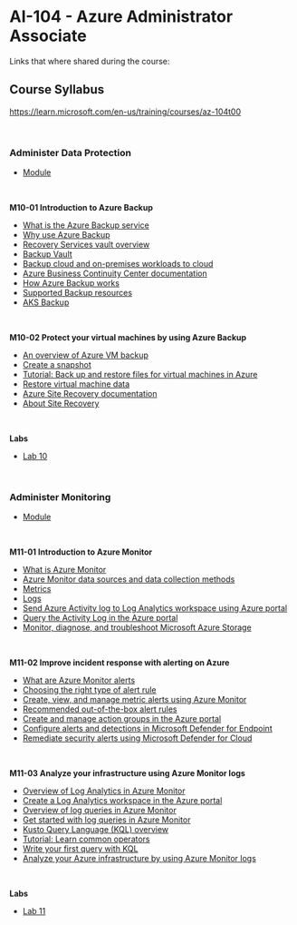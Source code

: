 # AI-104 - Azure Administrator Associate
Links that where shared during the course:

## Course Syllabus
https://learn.microsoft.com/en-us/training/courses/az-104t00

<br>

### Administer Data Protection
- [Module](https://learn.microsoft.com/en-gb/training/paths/az-104-monitor-backup-resources/)

<br>

<B>M10-01 Introduction to Azure Backup</B>
- [What is the Azure Backup service](https://learn.microsoft.com/azure/backup/backup-overview)
- [Why use Azure Backup](https://learn.microsoft.com/en-gb/azure/backup/backup-overview#why-use-azure-backup)
- [Recovery Services vault overview](https://learn.microsoft.com/en-us/azure/backup/backup-azure-recovery-services-vault-overview)
- [Backup Vault](https://learn.microsoft.com/en-us/azure/backup/backup-vault-overview)
- [Backup cloud and on-premises workloads to cloud](https://learn.microsoft.com/en-gb/azure/backup/guidance-best-practices)
- [Azure Business Continuity Center documentation](https://learn.microsoft.com/azure/business-continuity-center/business-continuity-center-overview)
- [How Azure Backup works](https://learn.microsoft.com/en-gb/training/modules/intro-to-azure-backup/3-how-azure-backup-works)
- [Supported Backup resources](https://learn.microsoft.com/en-us/azure/backup/backup-support-matrix)
- [AKS Backup](https://learn.microsoft.com/en-us/azure/backup/azure-kubernetes-service-backup-overview)


<br>

<B>M10-02 Protect your virtual machines by using Azure Backup</B>
- [An overview of Azure VM backup](https://learn.microsoft.com/azure/backup/backup-azure-vms-introduction)
- [Create a snapshot](https://learn.microsoft.com/azure/virtual-machines/windows/snapshot-copy-managed-disk)
- [Tutorial: Back up and restore files for virtual machines in Azure](https://learn.microsoft.com/azure/virtual-machines/windows/tutorial-backup-vms)
- [Restore virtual machine data](https://learn.microsoft.com/en-gb/training/modules/protect-virtual-machines-with-azure-backup/5-restore-virtual-machine-data)
- [Azure Site Recovery documentation](https://learn.microsoft.com/azure/site-recovery/)
- [About Site Recovery](https://learn.microsoft.com/en-us/azure/site-recovery/site-recovery-overview)

<br>

<B>Labs</B>
- [Lab 10](https://microsoftlearning.github.io/AZ-104-MicrosoftAzureAdministrator/Instructions/Labs/LAB_10-Implement_Data_Protection.html)


<br>

### Administer Monitoring
- [Module](https://learn.microsoft.com/en-gb/training/modules/configure-vnet-peering/)

<br>

<B>M11-01 Introduction to Azure Monitor</B>
- [What is Azure Monitor](https://learn.microsoft.com/azure/azure-monitor/overview)
- [Azure Monitor data sources and data collection methods]()
- [Metrics](https://learn.microsoft.com/azure/azure-monitor/platform/data-platform-metrics)
- [Logs](https://learn.microsoft.com/azure/azure-monitor/platform/data-platform-logs)
- [Send Azure Activity log to Log Analytics workspace using Azure portal](https://learn.microsoft.com/azure/azure-monitor/learn/quick-collect-activity-log-portal)
- [Query the Activity Log in the Azure portal](https://learn.microsoft.com/azure/monitoring-and-diagnostics/monitoring-overview-activity-logs#query-the-activity-log-in-the-azure-portal)
- [Monitor, diagnose, and troubleshoot Microsoft Azure Storage](https://learn.microsoft.com/en-us/troubleshoot/azure/azure-storage/blobs/alerts/storage-monitoring-diagnosing-troubleshooting?tabs=dotnet)

<br>

<B>M11-02 Improve incident response with alerting on Azure</B>
- [What are Azure Monitor alerts](https://learn.microsoft.com/azure/monitoring-and-diagnostics/monitoring-overview-unified-alerts)
- [Choosing the right type of alert rule](https://learn.microsoft.com/azure/azure-monitor/alerts/alerts-types)
- [Create, view, and manage metric alerts using Azure Monitor](https://learn.microsoft.com/azure/azure-monitor/platform/alerts-metric)
- [Recommended out-of-the-box alert rules](https://learn.microsoft.com/azure/azure-monitor/alerts/alerts-manage-alert-rules#enable-recommended-alert-rules-in-the-azure-portal)
- [Create and manage action groups in the Azure portal](https://learn.microsoft.com/azure/azure-monitor/platform/action-groups)
- [Configure alerts and detections in Microsoft Defender for Endpoint](https://learn.microsoft.com/en-us/training/modules/configure-settings-for-alerts-detections-microsoft-defender-for-endpoint/)
- [Remediate security alerts using Microsoft Defender for Cloud](https://learn.microsoft.com/en-us/training/modules/remediate-azure-defender-security-alerts/)

<br>

<B>M11-03 Analyze your infrastructure using Azure Monitor logs</B>
- [Overview of Log Analytics in Azure Monitor](https://learn.microsoft.com/azure/azure-monitor/logs/log-analytics-overview)
- [Create a Log Analytics workspace in the Azure portal](https://learn.microsoft.com/azure/azure-monitor/learn/quick-create-workspace )
- [Overview of log queries in Azure Monitor](https://learn.microsoft.com/azure/azure-monitor/log-query/log-query-overview)
- [Get started with log queries in Azure Monitor](https://learn.microsoft.com/azure/azure-monitor/log-query/get-started-queries)
- [Kusto Query Language (KQL) overview](https://learn.microsoft.com/kusto/query/?view=azure-data-explorer)
- [Tutorial: Learn common operators](https://learn.microsoft.com/azure/azure-monitor/log-query/examples)
- [Write your first query with KQL](https://learn.microsoft.com/en-us/azure/azure-monitor/logs/get-started-queries?tabs=kql)
- [Analyze your Azure infrastructure by using Azure Monitor logs](https://learn.microsoft.com/en-us/azure/azure-monitor/logs/data-platform-logs)


<br>

<B>Labs</B>
- [Lab 11](https://microsoftlearning.github.io/AZ-104-MicrosoftAzureAdministrator/Instructions/Labs/LAB_11-Implement_Monitoring.html)
